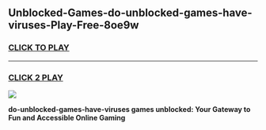
## Unblocked-Games-do-unblocked-games-have-viruses-Play-Free-8oe9w
<h3>
<a href="https://premium76.site?title=do-unblocked-games-have-viruses&ref=10A">CLICK TO PLAY</a></h3>
<hr>

<h3>
<a href="https://premium76.site?title=do-unblocked-games-have-viruses&ref=10A">CLICK 2 PLAY</a>
  
</h3>

<a href="https://premium76.site?title=do-unblocked-games-have-viruses&ref=10A"><img src="https://clearcache.store/games.png"></a>


**do-unblocked-games-have-viruses games unblocked: Your Gateway to Fun and Accessible Online Gaming**
